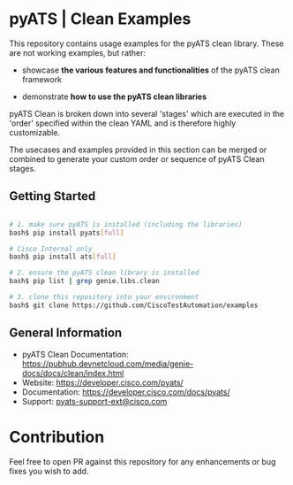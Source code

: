 # pyATS | Clean Examples

This repository contains usage examples for the pyATS clean library. These are
not working examples, but rather:

- showcase **the various features and functionalities** of the pyATS clean
  framework

- demonstrate **how to use the pyATS clean libraries**

pyATS Clean is broken down into several 'stages' which are executed in the 'order'
specified within the clean YAML and is therefore highly customizable.

The usecases and examples provided in this section can be merged or combined
to generate your custom order or sequence of pyATS Clean stages.


## Getting Started

```bash

# 1. make sure pyATS is installed (including the libraries)
bash$ pip install pyats[full]

# Cisco Internal only
bash$ pip install ats[full]

# 2. ensure the pyATS clean library is installed
bash$ pip list | grep genie.libs.clean

# 3. clone this repository into your environment
bash$ git clone https://github.com/CiscoTestAutomation/examples

```

## General Information

- pyATS Clean Documentation: https://pubhub.devnetcloud.com/media/genie-docs/docs/clean/index.html
- Website: https://developer.cisco.com/pyats/
- Documentation: https://developer.cisco.com/docs/pyats/
- Support: pyats-support-ext@cisco.com


# Contribution

Feel free to open PR against this repository for any enhancements or bug fixes
you wish to add.

